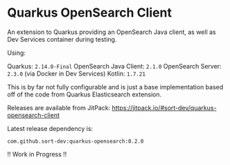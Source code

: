 # Quarkus OpenSearch Client

An extension to Quarkus providing an OpenSearch Java client, as well as Dev Services container during testing.

Using:

Quarkus: `2.14.0-Final`
OpenSearch Java Client: `2.1.0`
OpenSearch Server: `2.3.0`  (via Docker in Dev Services)
Kotlin: `1.7.21`

This is by far not fully configurable and is just a base implementation based off of the code from Quarkus Elasticsearch extension.

Releases are available from JitPack: https://jitpack.io/#sort-dev/quarkus-opensearch-client

Latest release dependency is:
```text
com.github.sort-dev:quarkus-opensearch:0.2.0
```

!! Work in Progress !!